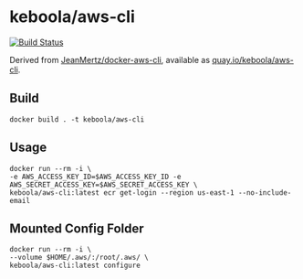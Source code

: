 # keboola/aws-cli 

[![Build Status](https://travis-ci.org/keboola/aws-cli.svg?branch=master)](https://travis-ci.org/keboola/aws-cli)

Derived from [JeanMertz/docker-aws-cli](https://github.com/JeanMertz/docker-aws-cli), available as [quay.io/keboola/aws-cli](https://quay.io/repository/keboola/aws-cli).

## Build

```
docker build . -t keboola/aws-cli
```

## Usage

```
docker run --rm -i \
-e AWS_ACCESS_KEY_ID=$AWS_ACCESS_KEY_ID -e AWS_SECRET_ACCESS_KEY=$AWS_SECRET_ACCESS_KEY \
keboola/aws-cli:latest ecr get-login --region us-east-1 --no-include-email
```

## Mounted Config Folder

```
docker run --rm -i \
--volume $HOME/.aws/:/root/.aws/ \
keboola/aws-cli:latest configure

```
